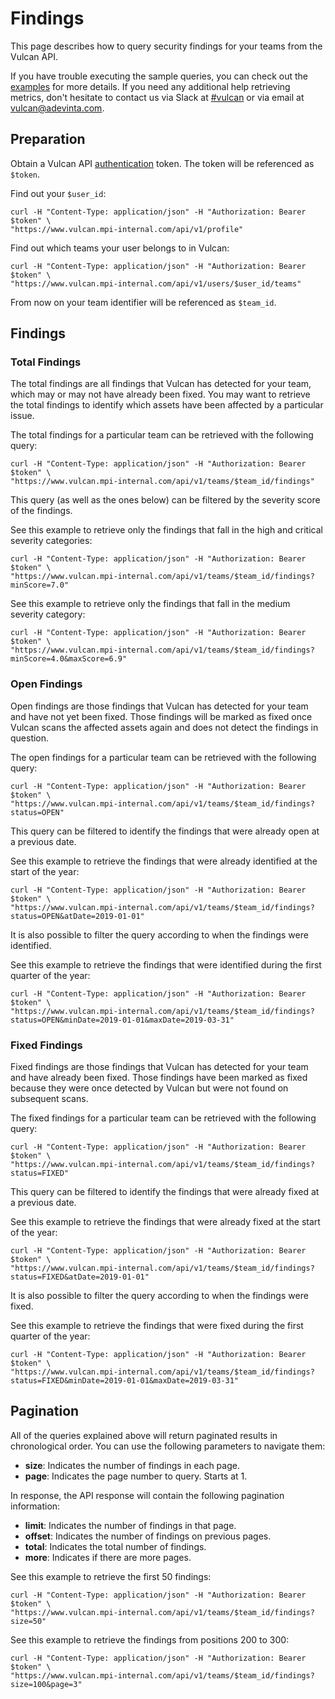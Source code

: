 # Findings

This page describes how to query security findings for your teams from the Vulcan API.

If you have trouble executing the sample queries, you can check out the [examples](examples.md) for more details. If you need any additional help retrieving metrics, don't hesitate to contact us via Slack at [#vulcan](https://sch-chat.slack.com/messages/C90P83LAY) or via email at [vulcan@adevinta.com](mailto:vulcan@adevinta.com).

## Preparation

Obtain a Vulcan API [authentication](authentication.md) token. The token will be referenced as `$token`.

Find out your `$user_id`:

```
curl -H "Content-Type: application/json" -H "Authorization: Bearer $token" \
"https://www.vulcan.mpi-internal.com/api/v1/profile"
```

Find out which teams your user belongs to in Vulcan:

```
curl -H "Content-Type: application/json" -H "Authorization: Bearer $token" \
"https://www.vulcan.mpi-internal.com/api/v1/users/$user_id/teams"
```

From now on your team identifier will be referenced as `$team_id`.

## Findings

### Total Findings

The total findings are all findings that Vulcan has detected for your team, which may or may not have already been fixed. You may want to retrieve the total findings to identify which assets have been affected by a particular issue.

The total findings for a particular team can be retrieved with the following query:

```
curl -H "Content-Type: application/json" -H "Authorization: Bearer $token" \
"https://www.vulcan.mpi-internal.com/api/v1/teams/$team_id/findings"
```

This query (as well as the ones below) can be filtered by the severity score of the findings.

See this example to retrieve only the findings that fall in the high and critical severity categories:

```
curl -H "Content-Type: application/json" -H "Authorization: Bearer $token" \
"https://www.vulcan.mpi-internal.com/api/v1/teams/$team_id/findings?minScore=7.0"
```

See this example to retrieve only the findings that fall in the medium severity category:

```
curl -H "Content-Type: application/json" -H "Authorization: Bearer $token" \
"https://www.vulcan.mpi-internal.com/api/v1/teams/$team_id/findings?minScore=4.0&maxScore=6.9"
```

### Open Findings

Open findings are those findings that Vulcan has detected for your team and have not yet been fixed. Those findings will be marked as fixed once Vulcan scans the affected assets again and does not detect the findings in question.

The open findings for a particular team can be retrieved with the following query:

```
curl -H "Content-Type: application/json" -H "Authorization: Bearer $token" \
"https://www.vulcan.mpi-internal.com/api/v1/teams/$team_id/findings?status=OPEN"
```

This query can be filtered to identify the findings that were already open at a previous date.

See this example to retrieve the findings that were already identified at the start of the year:

```
curl -H "Content-Type: application/json" -H "Authorization: Bearer $token" \
"https://www.vulcan.mpi-internal.com/api/v1/teams/$team_id/findings?status=OPEN&atDate=2019-01-01"
```

It is also possible to filter the query according to when the findings were identified.

See this example to retrieve the findings that were identified during the first quarter of the year:

```
curl -H "Content-Type: application/json" -H "Authorization: Bearer $token" \
"https://www.vulcan.mpi-internal.com/api/v1/teams/$team_id/findings?status=OPEN&minDate=2019-01-01&maxDate=2019-03-31"
```

### Fixed Findings

Fixed findings are those findings that Vulcan has detected for your team and have already been fixed. Those findings have been marked as fixed because they were once detected by Vulcan but were not found on subsequent scans.

The fixed findings for a particular team can be retrieved with the following query:

```
curl -H "Content-Type: application/json" -H "Authorization: Bearer $token" \
"https://www.vulcan.mpi-internal.com/api/v1/teams/$team_id/findings?status=FIXED"
```

This query can be filtered to identify the findings that were already fixed at a previous date.

See this example to retrieve the findings that were already fixed at the start of the year:

```
curl -H "Content-Type: application/json" -H "Authorization: Bearer $token" \
"https://www.vulcan.mpi-internal.com/api/v1/teams/$team_id/findings?status=FIXED&atDate=2019-01-01"
```

It is also possible to filter the query according to when the findings were fixed.

See this example to retrieve the findings that were fixed during the first quarter of the year:

```
curl -H "Content-Type: application/json" -H "Authorization: Bearer $token" \
"https://www.vulcan.mpi-internal.com/api/v1/teams/$team_id/findings?status=FIXED&minDate=2019-01-01&maxDate=2019-03-31"
```

## Pagination

All of the queries explained above will return paginated results in chronological order. You can use the following parameters to navigate them:

- **size**: Indicates the number of findings in each page.
- **page**: Indicates the page number to query. Starts at 1.

In response, the API response will contain the following pagination information:

- **limit**: Indicates the number of findings in that page.
- **offset**: Indicates the number of findings on previous pages.
- **total**: Indicates the total number of findings.
- **more**: Indicates if there are more pages.

See this example to retrieve the first 50 findings:

```
curl -H "Content-Type: application/json" -H "Authorization: Bearer $token" \
"https://www.vulcan.mpi-internal.com/api/v1/teams/$team_id/findings?size=50"
```

See this example to retrieve the findings from positions 200 to 300:

```
curl -H "Content-Type: application/json" -H "Authorization: Bearer $token" \
"https://www.vulcan.mpi-internal.com/api/v1/teams/$team_id/findings?size=100&page=3"
```
